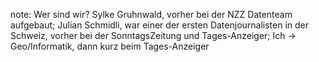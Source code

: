 note:
    Wer sind wir? Sylke Gruhnwald, vorher bei der NZZ Datenteam aufgebaut; Julian Schmidli, war einer der ersten Datenjournalisten in der Schweiz, vorher bei der SonntagsZeitung und Tages-Anzeiger; Ich -> Geo/Informatik, dann kurz beim Tages-Anzeiger
